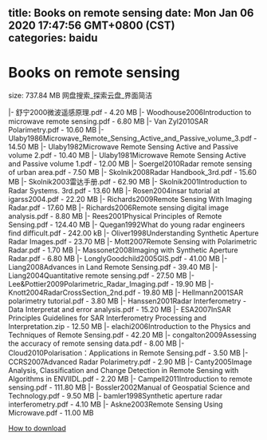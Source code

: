 
title: Books on remote sensing
date: Mon Jan 06 2020 17:47:56 GMT+0800 (CST)    
categories: baidu
---

# Books on remote sensing
size: 737.84 MB
 网盘搜索_探索云盘_界面简洁
 
|- 舒宁2000微波遥感原理.pdf - 4.20 MB
|- Woodhouse2006Introduction to microwave remote sensing.pdf - 6.80 MB
|- Van Zyl2010SAR Polarimetry.pdf - 10.60 MB
|- Ulaby1986Microwave_Remote_Sensing_Active_and_Passive_volume_3.pdf - 14.50 MB
|- Ulaby1982Microwave Remote Sensing Active and Passive volume 2.pdf - 10.40 MB
|- Ulaby1981Microwave Remote Sensing Active and Passive volume 1.pdf - 12.00 MB
|- Soergel2010Radar remote sensing of urban area.pdf - 7.50 MB
|- Skolnik2008Radar Handbook_3rd.pdf - 15.60 MB
|- Skolnik2003雷达手册.pdf - 62.90 MB
|- Skolnik2001Introduction to Radar Systems. 3rd.pdf - 13.60 MB
|- Rosen2004insar tutorial at igarss2004.pdf - 22.20 MB
|- Richards2009Remote Sensing With Imaging Radar.pdf - 17.60 MB
|- Richards2006Remote sensing digital image analysis.pdf - 8.80 MB
|- Rees2001Physical Principles of Remote Sensing.pdf - 124.40 MB
|- Quegan1992What do young radar engineers find difficult.pdf - 242.00 kB
|- Oliver1998Understanding Synthetic Aperture Radar Images.pdf - 23.70 MB
|- Mott2007Remote Sensing with Polarimetric Radar.pdf - 1.70 MB
|- Massonet2008Imaging with Synthetic Aperture Radar.pdf - 6.80 MB
|- LonglyGoodchild2005GIS.pdf - 41.00 MB
|- Liang2008Advances in Land Remote Sensing.pdf - 39.40 MB
|- Liang2004Quantitative remote sensing.pdf - 27.50 MB
|- Lee&Pottier2009Polarimetric_Radar_Imaging.pdf - 19.90 MB
|- Knott2004RadarCrossSection_2nd.pdf - 19.80 MB
|- Hellmann2001SAR polarimetry tutorial.pdf - 3.80 MB
|- Hanssen2001Radar Interferometry - Data Interpretat and error analysis.pdf - 15.20 MB
|- ESA2007InSAR Principles Guidelines for SAR Interferometry Processing and Interpretation.zip - 12.50 MB
|- elachi2006Introduction to the Physics and Techniques of Remote Sensing.pdf - 42.20 MB
|- congalton2009Assessing the accuracy of remote sensing data.pdf - 8.00 MB
|- Cloud2010Polarisation：Applications in Remote Sensing.pdf - 3.50 MB
|- CCRS2007Advanced Radar Polarimetry.pdf - 2.90 MB
|- Canty2005Image Analysis, Classification and Change Detection in Remote Sensing with Algorithms in ENVIIDL.pdf - 2.20 MB
|- Campell2011Introduction to remote sensing.pdf - 111.80 MB
|- Bossler2002Manual of Geospatial Science and Technology.pdf - 9.50 MB
|- bamler1998Synthetic aperture radar interferometry.pdf - 4.10 MB
|- Askne2003Remote Sensing Using Microwave.pdf - 11.00 MB

[How to download](https://bpcam.bemobtrk.com/go/2ceec3aa-1ca2-46d6-b9ff-aaa5c184517c?jno=1011)